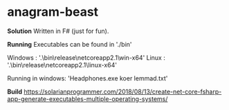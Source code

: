 # anagram-beast

**Solution**
Written in F# (just for fun).

**Running**
Executables can be found in './bin'

Windows :
'.\bin\release\netcoreapp2.1\win-x64'
Linux :
'.\bin\release\netcoreapp2.1\linux-x64'

Running in windows:
'Headphones.exe koer lemmad.txt'

**Build**
https://solarianprogrammer.com/2018/08/13/create-net-core-fsharp-app-generate-executables-multiple-operating-systems/
